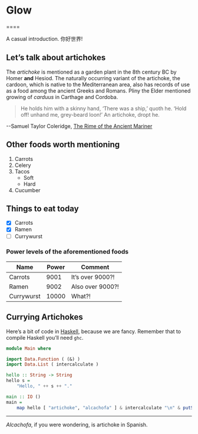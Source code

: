 # Glow

====

A casual introduction. 你好世界!

## Let’s talk about artichokes

The _artichoke_ is mentioned as a garden plant in the 8th century BC by Homer
**and** Hesiod. The naturally occurring variant of the artichoke, the cardoon,
which is native to the Mediterranean area, also has records of use as a food
among the ancient Greeks and Romans. Pliny the Elder mentioned growing of
_carduus_ in Carthage and Cordoba.

> He holds him with a skinny hand,
> ‘There was a ship,’ quoth he.
> ‘Hold off! unhand me, grey-beard loon!’
> An artichoke, dropt he.

--Samuel Taylor Coleridge, [The Rime of the Ancient Mariner][rime]

[rime]: https://poetryfoundation.org/poems/43997/

## Other foods worth mentioning

1. Carrots
1. Celery
1. Tacos
    * Soft
    * Hard
1. Cucumber

## Things to eat today

* [x] Carrots
* [x] Ramen
* [ ] Currywurst

### Power levels of the aforementioned foods

| Name       | Power | Comment          |
| ---        | ---   | ---              |
| Carrots    | 9001  | It’s over 9000?! |
| Ramen      | 9002  | Also over 9000?! |
| Currywurst | 10000 | What?!           |

## Currying Artichokes

Here’s a bit of code in [Haskell](https://haskell.org), because we are fancy.
Remember that to compile Haskell you’ll need `ghc`.

```haskell
module Main where

import Data.Function ( (&) )
import Data.List ( intercalculate )

hello :: String -> String
hello s =
    "Hello, " ++ s ++ "."

main :: IO ()
main =
    map hello [ "artichoke", "alcachofa" ] & intercalculate "\n" & putStrLn
```

***

_Alcachofa_, if you were wondering, is artichoke in Spanish.
